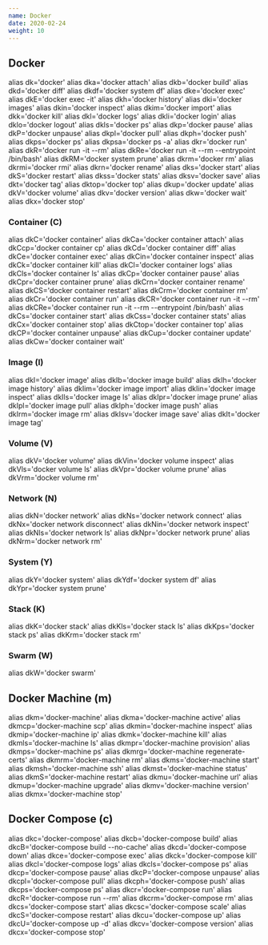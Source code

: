 ```yaml
---
name: Docker
date: 2020-02-24
weight: 10
---
```


## Docker

alias dk='docker'
alias dka='docker attach'
alias dkb='docker build'
alias dkd='docker diff'
alias dkdf='docker system df'
alias dke='docker exec'
alias dkE='docker exec -it'
alias dkh='docker history'
alias dki='docker images'
alias dkin='docker inspect'
alias dkim='docker import'
alias dkk='docker kill'
alias dkl='docker logs'
alias dkli='docker login'
alias dklo='docker logout'
alias dkls='docker ps'
alias dkp='docker pause'
alias dkP='docker unpause'
alias dkpl='docker pull'
alias dkph='docker push'
alias dkps='docker ps'
alias dkpsa='docker ps -a'
alias dkr='docker run'
alias dkR='docker run -it --rm'
alias dkRe='docker run -it --rm --entrypoint /bin/bash'
alias dkRM='docker system prune'
alias dkrm='docker rm'
alias dkrmi='docker rmi'
alias dkrn='docker rename'
alias dks='docker start'
alias dkS='docker restart'
alias dkss='docker stats'
alias dksv='docker save'
alias dkt='docker tag'
alias dktop='docker top'
alias dkup='docker update'
alias dkV='docker volume'
alias dkv='docker version'
alias dkw='docker wait'
alias dkx='docker stop'

### Container (C)

alias dkC='docker container'
alias dkCa='docker container attach'
alias dkCcp='docker container cp'
alias dkCd='docker container diff'
alias dkCe='docker container exec'
alias dkCin='docker container inspect'
alias dkCk='docker container kill'
alias dkCl='docker container logs'
alias dkCls='docker container ls'
alias dkCp='docker container pause'
alias dkCpr='docker container prune'
alias dkCrn='docker container rename'
alias dkCS='docker container restart'
alias dkCrm='docker container rm'
alias dkCr='docker container run'
alias dkCR='docker container run -it --rm'
alias dkCRe='docker container run -it --rm --entrypoint /bin/bash'
alias dkCs='docker container start'
alias dkCss='docker container stats'
alias dkCx='docker container stop'
alias dkCtop='docker container top'
alias dkCP='docker container unpause'
alias dkCup='docker container update'
alias dkCw='docker container wait'

### Image (I)

alias dkI='docker image'
alias dkIb='docker image build'
alias dkIh='docker image history'
alias dkIim='docker image import'
alias dkIin='docker image inspect'
alias dkIls='docker image ls'
alias dkIpr='docker image prune'
alias dkIpl='docker image pull'
alias dkIph='docker image push'
alias dkIrm='docker image rm'
alias dkIsv='docker image save'
alias dkIt='docker image tag'

### Volume (V)

alias dkV='docker volume'
alias dkVin='docker volume inspect'
alias dkVls='docker volume ls'
alias dkVpr='docker volume prune'
alias dkVrm='docker volume rm'

### Network (N)

alias dkN='docker network'
alias dkNs='docker network connect'
alias dkNx='docker network disconnect'
alias dkNin='docker network inspect'
alias dkNls='docker network ls'
alias dkNpr='docker network prune'
alias dkNrm='docker network rm'

### System (Y)

alias dkY='docker system'
alias dkYdf='docker system df'
alias dkYpr='docker system prune'

### Stack (K)

alias dkK='docker stack'
alias dkKls='docker stack ls'
alias dkKps='docker stack ps'
alias dkKrm='docker stack rm'

### Swarm (W)

alias dkW='docker swarm'

## Docker Machine (m)

alias dkm='docker-machine'
alias dkma='docker-machine active'
alias dkmcp='docker-machine scp'
alias dkmin='docker-machine inspect'
alias dkmip='docker-machine ip'
alias dkmk='docker-machine kill'
alias dkmls='docker-machine ls'
alias dkmpr='docker-machine provision'
alias dkmps='docker-machine ps'
alias dkmrg='docker-machine regenerate-certs'
alias dkmrm='docker-machine rm'
alias dkms='docker-machine start'
alias dkmsh='docker-machine ssh'
alias dkmst='docker-machine status'
alias dkmS='docker-machine restart'
alias dkmu='docker-machine url'
alias dkmup='docker-machine upgrade'
alias dkmv='docker-machine version'
alias dkmx='docker-machine stop'

## Docker Compose (c)

alias dkc='docker-compose'
alias dkcb='docker-compose build'
alias dkcB='docker-compose build --no-cache'
alias dkcd='docker-compose down'
alias dkce='docker-compose exec'
alias dkck='docker-compose kill'
alias dkcl='docker-compose logs'
alias dkcls='docker-compose ps'
alias dkcp='docker-compose pause'
alias dkcP='docker-compose unpause'
alias dkcpl='docker-compose pull'
alias dkcph='docker-compose push'
alias dkcps='docker-compose ps'
alias dkcr='docker-compose run'
alias dkcR='docker-compose run --rm'
alias dkcrm='docker-compose rm'
alias dkcs='docker-compose start'
alias dkcsc='docker-compose scale'
alias dkcS='docker-compose restart'
alias dkcu='docker-compose up'
alias dkcU='docker-compose up -d'
alias dkcv='docker-compose version'
alias dkcx='docker-compose stop'

